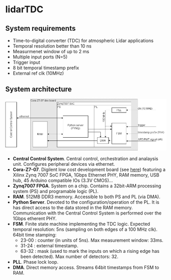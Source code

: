 # lidarTDC
## System requirements
* Time-to-digital converter (TDC) for atmospheric Lidar applications
* Temporal resolution better than 10 ns 
* Measurmenet window of up to 2 ms
* Multiple input ports (N=5)
* Trigger input
* 8 bit temporal timestamp prefix
* External ref clk (10MHz)

## System architecture
![System architecture](doc/lidarTDC.png)
* **Central Control System**. Central control, orchestration and analaysis unit. Configures peripheral devices via ethernet.
* **Cora-Z7-07**. Digilent low cost development board (see [here](https://store.digilentinc.com/cora-z7-zynq-7000-single-core-and-dual-core-options-for-arm-fpga-soc-development)) featuring a Xilinx Zynq 7007 SoC FPGA, 1Gbps Ethernet PHY, RAM memory, USB hub, 45 Arduino compatible IOs (3.3V CMOS)...
* **Zynq7007 FPGA**. System on a chip. Contains a 32bit-ARM processing system (PS) and programable logic (PL). 
* **RAM**. 512MB DDR3 memory. Accessible to both PS and PL (via DMA).
* **Python Server**. Devoted to the configuration/operation of the PL. It is has direct access to the data stored in the RAM memory. Communication with the Central Control System is performed over the 1Gbps etherent PHY.  
 * **FSM**. Finite state machine implementing the TDC logic. Expected temporal resolution: 5ns (sampling on both edges of a 100 MHz clk). 64bit time stamping: 
    * 23-00 : counter (in units of 5ns). Max measurement window: 33ms.
    * 31-24 : external timestamp. 
    * 63-32 : mask (used to mark the inputs on which a rising edge has been detected). Max number of detectors: 32.
* **PLL**. Phase lock loop. 
* **DMA**. Direct memory access. Streams 64bit timestamps from FSM to RAM. 


